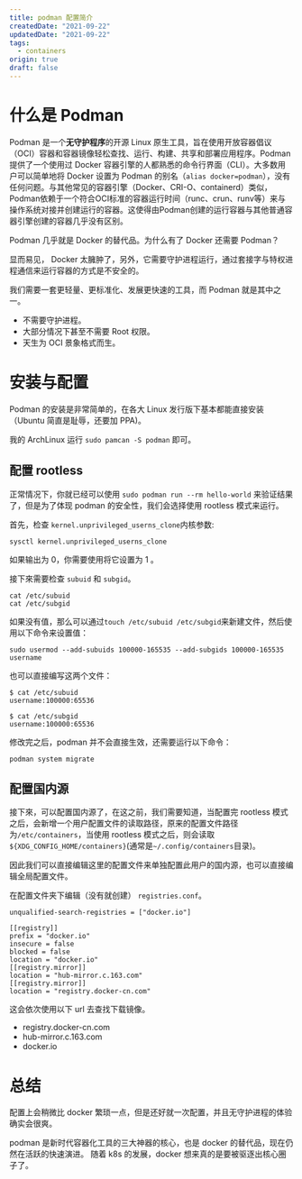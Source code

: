 ```yaml
---
title: podman 配置简介
createdDate: "2021-09-22"
updatedDate: "2021-09-22"
tags:
  - containers
origin: true
draft: false
---
```


# 什么是 Podman

Podman 是一个**无守护程序**的开源 Linux 原生工具，旨在使用开放容器倡议（OCI）容器和容器镜像轻松查找、运行、构建、共享和部署应用程序。Podman提供了一个使用过 Docker 容器引擎的人都熟悉的命令行界面（CLI）。大多数用户可以简单地将 Docker 设置为 Podman 的别名（`alias docker=podman`），没有任何问题。与其他常见的容器引擎（Docker、CRI-O、containerd）类似，Podman依赖于一个符合OCI标准的容器运行时间（runc、crun、runv等）来与操作系统对接并创建运行的容器。这使得由Podman创建的运行容器与其他普通容器引擎创建的容器几乎没有区别。

Podman 几乎就是 Docker 的替代品。为什么有了 Docker 还需要 Podman？

显而易见， Docker 太臃肿了，另外，它需要守护进程运行，通过套接字与特权进程通信来运行容器的方式是不安全的。

我们需要一套更轻量、更标准化、发展更快速的工具，而 Podman 就是其中之一。

* 不需要守护进程。
* 大部分情况下甚至不需要 Root 权限。
* 天生为 OCI 景象格式而生。

# 安装与配置

Podman 的安装是非常简单的，在各大 Linux 发行版下基本都能直接安装（Ubuntu 简直是耻辱，还要加 PPA)。

我的 ArchLinux 运行 `sudo pamcan -S podman` 即可。

## 配置 rootless

正常情况下，你就已经可以使用 `sudo podman run --rm hello-world` 来验证结果了，但是为了体现 podman 的安全性，我们会选择使用 rootless 模式来运行。

首先，检查 `kernel.unprivileged_userns_clone`内核参数:
```shell
sysctl kernel.unprivileged_userns_clone
```
如果输出为 0，你需要使用将它设置为 1 。

接下來需要检查 `subuid` 和 `subgid`。

```shell
cat /etc/subuid
cat /etc/subgid
```

如果没有值，那么可以通过`touch /etc/subuid /etc/subgid`来新建文件，然后使用以下命令来设置值：
```shell
sudo usermod --add-subuids 100000-165535 --add-subgids 100000-165535 username
```
也可以直接编写这两个文件：
```shell
$ cat /etc/subuid
username:100000:65536
```
```shell
$ cat /etc/subgid
username:100000:65536
```

修改完之后，podman 并不会直接生效，还需要运行以下命令：

```shell
podman system migrate
```

## 配置国内源

接下來，可以配置国内源了，在这之前，我们需要知道，当配置完 rootless 模式之后，会新增一个用户配置文件的读取路径，原来的配置文件路径为`/etc/containers`，当使用 rootless 模式之后，则会读取`${XDG_CONFIG_HOME/containers}`(通常是`~/.config/containers`目录)。

因此我们可以直接编辑这里的配置文件来单独配置此用户的国内源，也可以直接编辑全局配置文件。

在配置文件夹下编辑（没有就创建） `registries.conf`。
```
unqualified-search-registries = ["docker.io"]

[[registry]]
prefix = "docker.io"
insecure = false
blocked = false
location = "docker.io"
[[registry.mirror]]
location = "hub-mirror.c.163.com"
[[registry.mirror]]
location = "registry.docker-cn.com"
```

这会依次使用以下 url 去查找下载镜像。

* registry.docker-cn.com
* hub-mirror.c.163.com
* docker.io

# 总结

配置上会稍微比 docker 繁琐一点，但是还好就一次配置，并且无守护进程的体验确实会很爽。

podman 是新时代容器化工具的三大神器的核心，也是 docker 的替代品，现在仍然在活跃的快速演进。 随着 k8s 的发展，docker 想来真的是要被驱逐出核心圈子了。